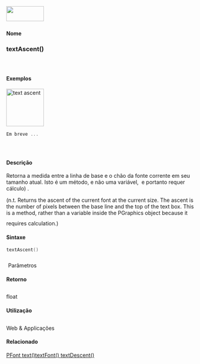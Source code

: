 <img height="40" src="../images/1pix.gif" width="100"/>
<img height="1" src="../images/1pix.gif" width="20"/>
<img height="1" src="../images/1pix.gif" width="555"/>

#### Nome
### textAscent()
<img height="25" src="../images/1pix.gif" width="1"/>

#### Exemplos
<img alt="text ascent" src="media/textAscent_.gif" style="border: 0px solid ; width: 100px; height: 100px;"/>

```pde
Em breve ...

```
<img height="25" src="../images/1pix.gif" width="1"/>

#### Descrição
Retorna a medida entre a linha de base e o chão da
fonte corrente em seu tamanho atual. Isto é um método, e
não uma variável,  e portanto requer cálculo) .

(n.t. Returns the ascent of the current font at the current size. The
ascent is the number of pixels between the base line and the top of the
text box. This is a method, rather than a variable inside the PGraphics
object because it requires calculation.)
<img height="25" src="../images/1pix.gif" width="1"/>

#### Sintaxe
```pde
textAscent()

```
<img height="25" src="../images/1pix.gif" width="1"/>
Parâmetros
<img height="25" src="../images/1pix.gif" width="1"/>

#### Retorno

	
float
<img height="25" src="../images/1pix.gif" width="1"/>

#### Utilização

	
Web & Applicações
<img height="25" src="../images/1pix.gif" width="1"/>

#### Relacionado
[PFont ](PFont)[text()](text_)[textFont()](textFont_)[ ](textFont_)[textDescent()](textDescent_)
